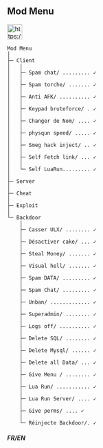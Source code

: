 ## Mod Menu

<p align="left">
<a href="https://discord.gg/ABwCDdSukb" target="blank"><img align="center" src="https://img.shields.io/badge/Menu%20Project-%237289DA.svg??style=plastic&logo=discord&logoColor=white" alt="https://blackofgame.fr/discord" height="35" /></a>
</p>

```
Mod Menu
│
├─ Client
│   │
│   ├─ Spam chat/ ......... ✓
│   │
│   ├─ Spam torche/ ....... ✓
│   │
│   ├─ Anti AFK/ .......... ✓
│   │
│   ├─ Keypad bruteforce/ . ✓
│   │
│   ├─ Changer de Nom/ .... ✓
│   │
│   ├─ physqun speed/ ..... ✓
│   │
│   ├─ Smeg hack inject/ .. ✓
│   │
│   ├─ Self Fetch link/ ... ✓
│   │
│   └─ Self LuaRun......... ✓
│ 
├─ Server
│
├─ Cheat
│  
├─ Exploit
│   
└─ Backdoor
    │
    ├─ Casser ULX/ ........ ✓
    │
    ├─ Désactiver cake/ ... ✓
    │
    ├─ Steal Money/ ....... ✓
    │
    ├─ Visual hell/ ....... ✓
    │
    ├─ Spam DATA/ ......... ✓
    │
    ├─ Spam Chat/ ......... ✓
    │
    ├─ Unban/ ............. ✓
    │
    ├─ Superadmin/ ........ ✓
    │
    ├─ Logs off/ .......... ✓
    │
    ├─ Delete SQL/ ........ ✓
    │
    ├─ Delete Mysql/ ...... ✓
    │
    ├─ Delete all Data/ ... ✓
    │
    ├─ Give Menu / ........ ✓
    │
    ├─ Lua Run/ ........... ✓
    │
    ├─ Lua Run Server/ .... ✓
    │
    ├─ Give perms/ .... ✓
    │
    └─ Réinjecte Backdoor/. ✓
```

##### FR/EN
